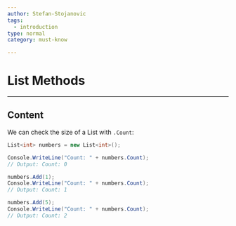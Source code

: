 ```yaml
---
author: Stefan-Stojanovic
tags:
  - introduction
type: normal
category: must-know

---
```


# List Methods

---

## Content

We can check the size of a List with `.Count`:

```csharp
List<int> numbers = new List<int>();

Console.WriteLine("Count: " + numbers.Count);
// Output: Count: 0

numbers.Add(1);
Console.WriteLine("Count: " + numbers.Count);
// Output: Count: 1

numbers.Add(5);
Console.WriteLine("Count: " + numbers.Count);
// Output: Count: 2
```


